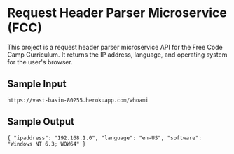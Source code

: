 # Request Header Parser Microservice (FCC)

This project is a request header parser microservice API for the Free Code Camp Curriculum.  It returns the IP address, language, and operating system for the user's browser.

## Sample Input

    https://vast-basin-80255.herokuapp.com/whoami

## Sample Output

    { "ipaddress": "192.168.1.0", "language": "en-US", "software": "Windows NT 6.3; WOW64" }
